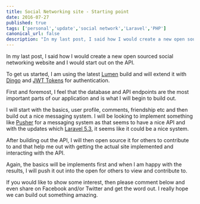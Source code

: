 ```yaml
---
title: Social Networking site - Starting point
date: 2016-07-27
published: true
tags: ['personal','update','social network','Laravel','PHP']
canonical_url: false
description: "In my last post, I said how I would create a new open sourced social networking website and I would start out on the API."
---
```


In my last post, I said how I would create a new open sourced social networking website and I would start out on the API.

To get us started, I am using the latest [Lumen](https://lumen.laravel.com) build and will extend it with [Dingo](https://github.com/dingo/api) and [JWT Tokens](https://github.com/tymondesigns/jwt-auth) for authentication.

First and foremost, I feel that the database and API endpoints are the most important parts of our application and is what I will begin to build out.

I will start with the basics, user profile, comments, friendship etc and then build out a nice messaging system. I will be looking to implement something like [Pusher](https://pusher.com/) for a messaging system as that seems to have a nice API and with the updates which [Laravel 5.3](https://laravel.com), it seems like it could be a nice system.

After building out the API, I will then open source it for others to contribute to and that help me out with getting the actual site implemented and interacting with the API.

Again, the basics will be implements first and when I am happy with the results, I will push it out into the open for others to view and contribute to.

If you would like to show some interest, then please comment below and even share on Facebook and/or Twitter and get the word out. I really hope we can build out something amazing.
